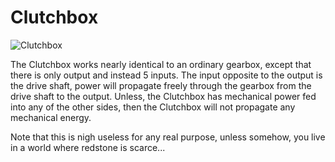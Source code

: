 # Clutchbox

![Clutchbox](block:betterwithaddons:inverted_gearbox@0)

The Clutchbox works nearly identical to an ordinary gearbox, except that there is only output and instead 5 inputs. The input opposite to the output is the drive shaft, power will propagate freely through the gearbox from the drive shaft to the output.
Unless, the Clutchbox has mechanical power fed into any of the other sides, then the Clutchbox will not propagate any mechanical energy.

Note that this is nigh useless for any real purpose, unless somehow, you live in a world where redstone is scarce...